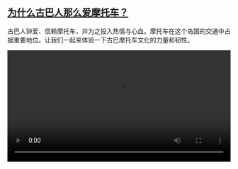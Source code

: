 <!--1683814626000-->
[为什么古巴人那么爱摩托车？](https://www.dw.com/zh/%E4%B8%BA%E4%BB%80%E4%B9%88%E5%8F%A4%E5%B7%B4%E4%BA%BA%E9%82%A3%E4%B9%88%E7%88%B1%E6%91%A9%E6%89%98%E8%BD%A6%EF%BC%9F/a-65593492)
------

<p>古巴人钟爱、信赖摩托车，并为之投入热情与心血。摩托车在这个岛国的交通中占据重要地位。让我们一起来体验一下古巴摩托车文化的力量和韧性。</small></p><video src="https://tvdownloaddw-a.akamaihd.net/dwtv_video/flv/vdt_zh/2023/bchi230511_001_cubamotorbike_01r_AVC_1280x720.mp4" controls style="width:100%"></video>
